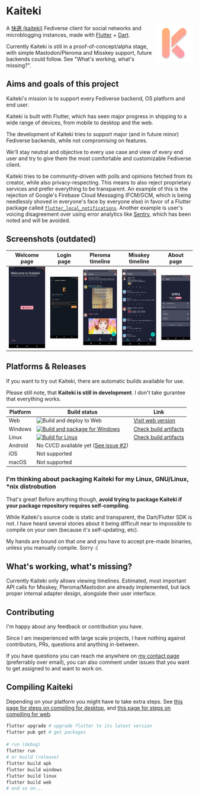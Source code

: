 # Kaiteki

<img align="right" src="assets/icons/windows/kaiteki.png" width=100>

A [快適 (kaiteki)](http://takoboto.jp/?w=1200120) Fediverse client for social networks and microblogging instances, made with [Flutter](https://flutter.dev/) + [Dart](https://dart.dev/).

Currently Kaiteki is still in a proof-of-concept/alpha stage, with simple Mastodon/Pleroma and Misskey support, future backends could follow. See "What's working, what's missing?".

## Aims and goals of this project

Kaiteki's mission is to support every Fediverse backend, OS platform and end user.

Kaiteki is built with Flutter, which has seen major progress in shipping to a wide range of devices, from mobile to desktop and the web.

The development of Kaiteki tries to support major (and in future minor) Fediverse backends, while not compromising on features.

We'll stay neutral and objective to every use case and view of every end user and try to give them the most comfortable and customizable Fediverse client.

Kaiteki tries to be community-driven with polls and opinions fetched from its creator, while also privacy-respecting. This means to also reject proprietary services and prefer everything to be transparent. An example of this is the rejection of Google's Firebase Cloud Messaging (FCM/GCM, which is being needlessly shoved in everyone's face by everyone else) in favor of a Flutter package called [`flutter_local_notifications`](https://pub.dev/packages/flutter_local_notifications). Another example is user's voicing disagreement over using error analytics like [Sentry](http://sentry.io/), which has been noted and will be avoided.

## Screenshots (outdated)

| Welcome page | Login page | Pleroma timeline | Misskey timeline | About page |
| - | - | - | - | - |
| ![](assets/screenshots/welcome.jpg) | ![](assets/screenshots/login.jpg) | ![](assets/screenshots/pleroma-feed.jpg) | ![](assets/screenshots/misskey-feed.jpg) | ![](assets/screenshots/about.jpg) |

## Platforms & Releases

If you want to try out Kaiteki, there are automatic builds available for use.

Please still note, that **Kaiteki is still in development**. I don't take gurantee that everything works.

| Platform | Build status | Link |
| - | - | - |
| Web | ![Build and deploy to Web](https://github.com/Craftplacer/kaiteki/workflows/Build%20and%20deploy%20to%20Web/badge.svg) | [Visit web version](https://craftplacer.github.io/kaiteki/) |
| Windows | [![Build and package for Windows](https://github.com/Craftplacer/kaiteki/actions/workflows/windows.yml/badge.svg?branch=master)]() | [Check build artifacts](https://github.com/Craftplacer/kaiteki/actions/workflows/windows.yml) |
| Linux | [![Build for Linux](https://github.com/Craftplacer/kaiteki/actions/workflows/linux.yml/badge.svg)]() | [Check build artifacts](https://github.com/Craftplacer/kaiteki/actions/workflows/linux.yml) |
| Android | No CI/CD available yet ([See issue #2](https://github.com/Craftplacer/kaiteki/issues/2)) |
| iOS | Not supported | |
| macOS | Not supported | |

### I'm thinking about packaging Kaiteki for my Linux, GNU/Linux, *nix distrobution

That's great! Before anything though, **avoid trying to package Kaiteki if your package repository requires self-compiling**.

While Kaiteki's source code is static and transparent, the Dart/Flutter SDK is not. I have heard several stories about it being difficult near to impossible to compile on your own (because it's self-updating, etc).

My hands are bound on that one and you have to accept pre-made binaries, unless you manually compile. Sorry :(

## What's working, what's missing?

Currently Kaiteki only allows viewing timelines. Estimated, most important API calls for Misskey, Pleroma/Mastodon are already implemented, but lack proper internal adapter design, alongside their user interface.

## Contributing

I'm happy about any feedback or contribution you have.

Since I am inexperienced with large scale projects, I have nothing against contributors, PRs, questions and anything in-between.

If you have questions you can reach me anywhere on [my contact page](https://craftplacer.github.io/about) (preferrably over email), you can also comment under issues that you want to get assigned to and want to work on.


## Compiling Kaiteki

Depending on your platform you might have to take extra steps.
See [this page for steps on compiling for desktop](https://flutter.dev/desktop#requirements), and [this page for steps on compiling for web](https://flutter.dev/docs/get-started/web).

```sh
flutter upgrade # upgrade flutter to its latest version
flutter pub get # get packages

# run (debug)
flutter run
# or build (release)
flutter build apk
flutter build windows
flutter build linux
flutter build web
# and so on...
```
